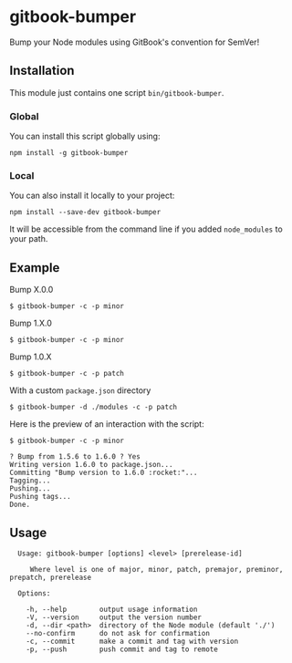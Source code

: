 
# gitbook-bumper

Bump your Node modules using GitBook's convention for SemVer!

## Installation

This module just contains one script `bin/gitbook-bumper`.


### Global

You can install this script globally using:

```shell
npm install -g gitbook-bumper
```

### Local

You can also install it locally to your project:

```shell
npm install --save-dev gitbook-bumper
```

It will be accessible from the command line if you added `node_modules` to your path.

## Example

Bump X.0.0

```shell
$ gitbook-bumper -c -p minor
```

Bump 1.X.0

```shell
$ gitbook-bumper -c -p minor
```

Bump 1.0.X

```shell
$ gitbook-bumper -c -p patch
```

With a custom `package.json` directory

```shell
$ gitbook-bumper -d ./modules -c -p patch
```

Here is the preview of an interaction with the script:

```shell
$ gitbook-bumper -c -p minor

? Bump from 1.5.6 to 1.6.0 ? Yes
Writing version 1.6.0 to package.json...
Committing "Bump version to 1.6.0 :rocket:"...
Tagging...
Pushing...
Pushing tags...
Done.
```

## Usage

```
  Usage: gitbook-bumper [options] <level> [prerelease-id]

	 Where level is one of major, minor, patch, premajor, preminor, prepatch, prerelease

  Options:

    -h, --help        output usage information
    -V, --version     output the version number
    -d, --dir <path>  directory of the Node module (default './')
    --no-confirm      do not ask for confirmation
    -c, --commit      make a commit and tag with version
    -p, --push        push commit and tag to remote

```
